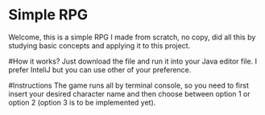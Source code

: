 # Simple RPG
Welcome, 
this is a simple RPG I made from scratch, no copy, did all this by studying basic concepts and applying it to this project.

#How it works?
Just download the file and run it into your Java editor file. I prefer InteliJ but you can use other of your preference.

#Instructions
The game runs all by terminal console, so you need to first insert your desired character name and then choose between option 1 or option 2 (option 3 is to be implemented yet).
